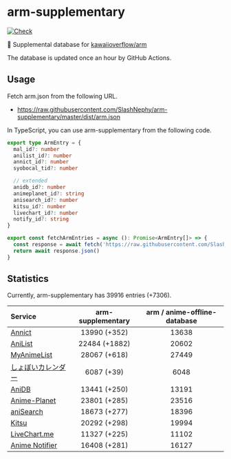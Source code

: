 # arm-supplementary

[![Check](https://github.com/SlashNephy/arm-supplementary/actions/workflows/check-node.yml/badge.svg)](https://github.com/SlashNephy/arm-supplementary/actions/workflows/check-node.yml)

💊 Supplemental database for [kawaiioverflow/arm](https://github.com/kawaiioverflow/arm)

The database is updated once an hour by GitHub Actions.

## Usage

Fetch arm.json from the following URL.

- https://raw.githubusercontent.com/SlashNephy/arm-supplementary/master/dist/arm.json

In TypeScript, you can use arm-supplementary from the following code.

```TypeScript
export type ArmEntry = {
  mal_id?: number
  anilist_id?: number
  annict_id?: number
  syobocal_tid?: number

  // extended
  anidb_id?: number
  animeplanet_id?: string
  anisearch_id?: number
  kitsu_id?: number
  livechart_id?: number
  notify_id?: string
}

export const fetchArmEntries = async (): Promise<ArmEntry[]> => {
  const response = await fetch('https://raw.githubusercontent.com/SlashNephy/arm-supplementary/master/dist/arm.json')
  return await response.json()
}
```

## Statistics

Currently, arm-supplementary has 39916 entries (+7306).

| Service                                     | arm-supplementary | arm / anime-offline-database |
| :------------------------------------------ | :---------------: | :--------------------------: |
| [Annict](https://annict.com)                |   13990 (+352)    |            13638             |
| [AniList](https://anilist.co)               |   22484 (+1882)   |            20602             |
| [MyAnimeList](https://myanimelist.net)      |   28067 (+618)    |            27449             |
| [しょぼいカレンダー](https://cal.syoboi.jp) |    6087 (+39)     |             6048             |
| [AniDB](https://anidb.net)                  |   13441 (+250)    |            13191             |
| [Anime-Planet](https://anime-planet.com)    |   23801 (+285)    |            23516             |
| [aniSearch](https://anisearch.com)          |   18673 (+277)    |            18396             |
| [Kitsu](https://kitsu.io)                   |   20292 (+298)    |            19994             |
| [LiveChart.me](https://livechart.me)        |   11327 (+225)    |            11102             |
| [Anime Notifier](https://notify.moe)        |   16408 (+281)    |            16127             |
